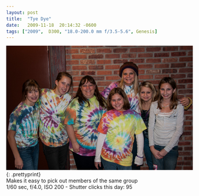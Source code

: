 ```yaml
---
layout: post
title:  "Tye Dye"
date:   2009-11-18  20:14:32 -0600
tags: ["2009",  D300, "18.0-200.0 mm f/3.5-5.6", Genesis]
---
```

![:title](/images/2009/2009_1118_DSC3451.jpg)
{: .prettyprint}  
Makes it easy to pick out members of the same group  
1/60 sec, f/4.0, ISO 200 - Shutter clicks this day: 95